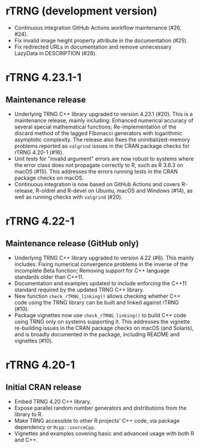 # rTRNG (development version)

- Continuous integration GitHub Actions workflow maintenance (#26, #24).
- Fix invalid image height property attribute in the documentation (#25).
- Fix redirected URLs in documentation and remove unnecessary LazyData in DESCRIPTION (#28).

# rTRNG 4.23.1-1

## Maintenance release

- Underlying TRNG C++ library upgraded to version 4.23.1 (#20). This is a maintenance release, mainly including: Enhanced numerical accuracy of several special mathematical functions; Re-implementation of the discard method of the lagged Fibonacci generators with logarithmic asymptotic complexity. The release also fixes the uninitialized-memory problems reported as `valgrind` issues in the CRAN package checks for rTRNG 4.20-1 (#16).
- Unit tests for "invalid argument" errors are now robust to systems where the error class does not propagate correctly to R, such as R 3.6.3 on macOS (#15). This addresses the errors running tests in the CRAN package checks on macOS.
- Continuous integration is now based on GitHub Actions and covers R-release, R-oldrel and R-devel on Ubuntu, macOS and Windows (#14), as well as running checks with `valgrind` (#20).

# rTRNG 4.22-1

## Maintenance release (GitHub only)

- Underlying TRNG C++ library upgraded to version 4.22 (#6). This mainly includes: Fixing numerical convergence problems in the inverse of the incomplete Beta function; Removing support for C++ language standards older than C++11.
- Documentation and examples updated to include enforcing the C++11 standard required by the updated TRNG C++ library.
- New function `check_rTRNG_linking()` allows checking whether C++ code using the TRNG library can be built and linked against rTRNG (#10).
- Package vignettes now use `check_rTRNG_linking()` to build C++ code using TRNG only on systems supporting it. This addresses the vignette re-building issues in the CRAN package checks on macOS (and Solaris), and is broadly documented in the package, including README and vignettes (#10).

# rTRNG 4.20-1

## Initial CRAN release

- Embed TRNG 4.20 C++ library.
- Expose parallel random number generators and distributions from the library to R. 
- Make TRNG accessible to other R projects' C++ code, via package dependency or `Rcpp::sourceCpp`.
- Vignettes and examples covering basic and advanced usage with both R and C++.
